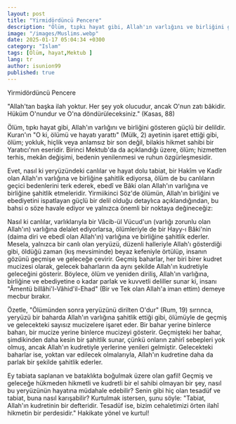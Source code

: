 ```yaml
---
layout: post
title: "Yirmidördüncü Pencere"
description: "Ölüm, tıpkı hayat gibi, Allah'ın varlığını ve birliğini gösteren güçlü bir delildir."
image: "/images/Muslims.webp"
date: 2025-01-17 05:04:34 +0300
category: "Islam" 
tags: [Ölüm, hayat,Mektub ]
lang: tr
author: isunion99
published: true
---
```




Yirmidördüncü Pencere
<div class="frame">
  <p>

"Allah'tan başka ilah yoktur. Her şey yok olucudur, ancak O'nun zatı bâkidir. Hüküm O'nundur ve O'na döndürüleceksiniz." (Kasas, 88)

Ölüm, tıpkı hayat gibi, Allah'ın varlığını ve birliğini gösteren güçlü bir delildir. Kuran'ın "O ki, ölümü ve hayatı yarattı" (Mülk, 2) ayetinin işaret ettiği gibi, ölüm; yokluk, hiçlik veya anlamsız bir son değil, bilakis hikmet sahibi bir Yaratıcı'nın eseridir. Birinci Mektub'da da açıklandığı üzere, ölüm; hizmetten terhis, mekân değişimi, bedenin yenilenmesi ve ruhun özgürleşmesidir.

Evet, nasıl ki yeryüzündeki canlılar ve hayat dolu tabiat, bir Hakîm ve Kadîr olan Allah'ın varlığına ve birliğine şahitlik ediyorsa, ölüm de bu canlıların geçici bedenlerini terk ederek, ebedî ve Bâki olan Allah'ın varlığına ve birliğine şahitlik etmeleridir. Yirmiikinci Söz'de ölümün, Allah'ın birliğini ve ebediyetini ispatlayan güçlü bir delil olduğu detaylıca açıklandığından, bu bahsi o söze havale ediyor ve yalnızca önemli bir noktaya değineceğiz:

Nasıl ki canlılar, varlıklarıyla bir Vâcib-ül Vücud'un (varlığı zorunlu olan Allah'ın) varlığına delalet ediyorlarsa, ölümleriyle de bir Hayy-ı Bâki'nin (daima diri ve ebedî olan Allah'ın) varlığına ve birliğine şahitlik ederler. Mesela, yalnızca bir canlı olan yeryüzü, düzenli halleriyle Allah'ı gösterdiği gibi, öldüğü zaman (kış mevsiminde) beyaz kefeniyle örtülüp, insanın gözünü geçmişe ve geleceğe çevirir. Geçmiş baharlar, her biri birer kudret mucizesi olarak, gelecek baharların da aynı şekilde Allah'ın kudretiyle geleceğini gösterir. Böylece, ölüm ve yeniden diriliş, Allah'ın varlığına, birliğine ve ebediyetine o kadar parlak ve kuvvetli deliller sunar ki, insanı "Âmentü billâhi'l-Vâhid'il-Ehad" (Bir ve Tek olan Allah'a iman ettim) demeye mecbur bırakır.

Özetle, "Ölümünden sonra yeryüzünü dirilten O'dur" (Rum, 19) sırrınca, yeryüzü bir baharda Allah'ın varlığına şahitlik ettiği gibi, ölümüyle de geçmiş ve gelecekteki sayısız mucizelere işaret eder. Bir bahar yerine binlerce baharı, bir mucize yerine binlerce mucizeyi gösterir. Geçmişteki her bahar, şimdikinden daha kesin bir şahitlik sunar, çünkü onların zahirî sebepleri yok olmuş, ancak Allah'ın kudretiyle yerlerine yenileri gelmiştir. Gelecekteki baharlar ise, yoktan var edilecek olmalarıyla, Allah'ın kudretine daha da parlak bir şekilde şahitlik ederler.

Ey tabiata saplanan ve bataklıkta boğulmak üzere olan gafil! Geçmiş ve geleceğe hükmeden hikmetli ve kudretli bir el sahibi olmayan bir şey, nasıl bu yeryüzünün hayatına müdahale edebilir? Senin gibi hiç olan tesadüf ve tabiat, buna nasıl karışabilir? Kurtulmak istersen, şunu söyle: "Tabiat, Allah'ın kudretinin bir defteridir. Tesadüf ise, bizim cehaletimizi örten ilahî hikmetin bir perdesidir." Hakikate yönel ve kurtul!</p>
</div>
